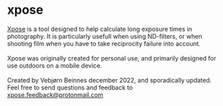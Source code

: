 

# xpose
[Xpose](https://long-exposure.com)
 is a tool designed to help calculate long exposure times in photography. It is particularly usefull when using ND-filters, or when shooting film when you have to take reciprocity failure into account.
<br/>
<br/>
Xpose was originally created for personal use, and primarily designed for use outdoors on a mobile device.
<br/>
<br/>
Created by Vebjørn Beinnes december 2022, and sporadically updated. Feel free to send questions and feedback to xpose.feedback@protonmail.com<br/>
<br/>
<br/>



